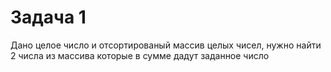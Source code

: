 # Задача 1

Дано целое число и отсортированый массив целых чисел, нужно найти 2 числа из массива которые в сумме дадут заданное число
